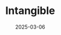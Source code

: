 ---  
layout: startup_page  
title: "Intangible"  
id: "intangible.ai"  
permalink: "/intangibleintangible.ai03062025/"  
website: "https://www.intangible.ai"  
funding_round: "Seed"  
funding_amount: "$4M"  
investors: "a16z Speedrun, Crosslink Capital, and several angel investors"  
about: "Intangible is an AI-powered creative tool that allows users to create 3D world concepts with text prompts. The company aims to make the creative process accessible to professionals like filmmakers and game designers, as well as everyday users, by offering a no-code web-based 3D studio."  
markets: "AI, 3D Design, Creative Tools, Digital Marketing, Marketing, SaaS, Software"  
hq: "San Francisco, California, United States"  
founded_year: "2024"  
linkedin: "https://www.linkedin.com/company/intangibleai"  
twitter: "https://twitter.com/intangibleai"  
instagram: ""  
facebook: ""  
crunchbase: "https://www.crunchbase.com/organization/intangible-technology"  
pitchbook: "https://pitchbook.com/profiles/company/601407-46"  

date_display: "06-Mar-2025"  
date: "2025-03-06"

# SEO Optimization  
meta_title: "Intangible - Seed Funding ($4M)"  
meta_description: "Intangible, Intangible is an AI-powered creative tool that allows users to create 3D world concepts with text prompts. The company aims to make the creative proce..."  
meta_keywords: "Intangible, AI, 3D Design, Creative Tools, Digital Marketing, Marketing, SaaS, Software, Seed funding"  
canonical_url: "https://startup.projectstartups.com/intangibleintangible.ai03062025/"  
---